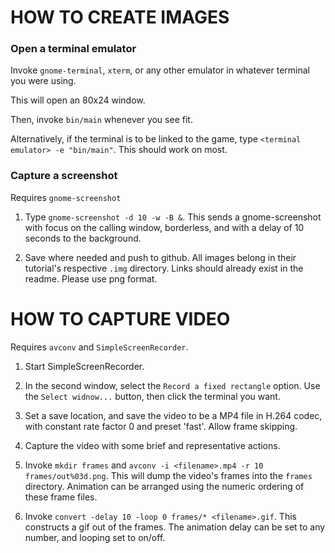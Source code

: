 # HOW TO CREATE IMAGES

### Open a terminal emulator


Invoke `gnome-terminal`, `xterm`, or any other emulator in whatever terminal you were using.

This will open an 80x24 window.

Then, invoke `bin/main` whenever you see fit.

Alternatively, if the terminal is to be linked to the game, type `<terminal emulator> -e "bin/main"`.
This should work on most.

### Capture a screenshot

Requires `gnome-screenshot`

1. Type `gnome-screenshot -d 10 -w -B &`.
This sends a gnome-screenshot with focus on the calling window, borderless, and with a delay of 10 seconds to the background.

2. Save where needed and push to github.
All images belong in their tutorial's respective `.img` directory.
Links should already exist in the readme.
Please use png format.

# HOW TO CAPTURE VIDEO

Requires `avconv` and `SimpleScreenRecorder`.

1. Start SimpleScreenRecorder.

2. In the second window, select the `Record a fixed rectangle` option.  Use the `Select widnow...` button, then click the terminal you want.

3. Set a save location, and save the video to be a MP4 file in H.264 codec, with constant rate factor 0 and preset 'fast'.  Allow frame skipping.

4. Capture the video with some brief and representative actions.

5. Invoke `mkdir frames` and `avconv -i <filename>.mp4 -r 10 frames/out%03d.png`.  This will dump the video's frames into the `frames` directory.  Animation can be arranged using the numeric ordering of these frame files.

6. Invoke `convert -delay 10 -loop 0 frames/* <filename>.gif`.  This constructs a gif out of the frames.  The animation delay can be set to any number, and looping set to on/off.
